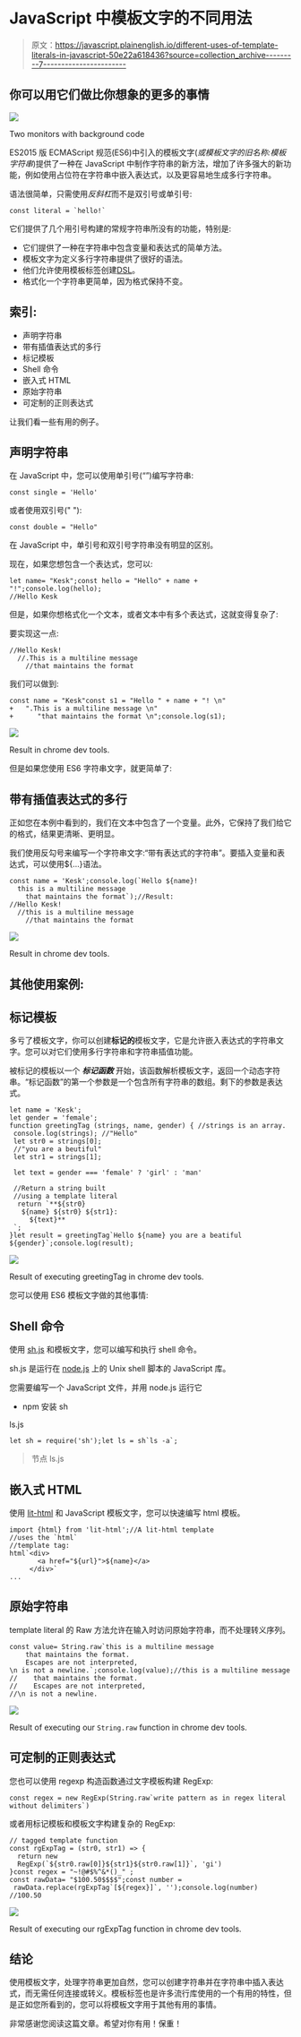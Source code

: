 # JavaScript 中模板文字的不同用法

> 原文：<https://javascript.plainenglish.io/different-uses-of-template-literals-in-javascript-50e22a618436?source=collection_archive---------7----------------------->

## 你可以用它们做比你想象的更多的事情

![](img/6b424bcba20ddd192d8c6cd0e1e1026f.png)

Two monitors with background code

ES2015 版 ECMAScript 规范(ES6)中引入的模板文字(*或模板文字的旧名称:模板字符串*)提供了一种在 JavaScript 中制作字符串的新方法，增加了许多强大的新功能，例如使用占位符在字符串中嵌入表达式，以及更容易地生成多行字符串。

语法很简单，只需使用*反斜杠*而不是双引号或单引号:

```
const literal = `hello!`
```

它们提供了几个用引号构建的常规字符串所没有的功能，特别是:

*   它们提供了一种在字符串中包含变量和表达式的简单方法。
*   模板文字为定义多行字符串提供了很好的语法。
*   他们允许使用模板标签创建[DSL](https://martinfowler.com/books/dsl.html)。
*   格式化一个字符串更简单，因为格式保持不变。

## 索引:

*   声明字符串
*   带有插值表达式的多行
*   标记模板
*   Shell 命令
*   嵌入式 HTML
*   原始字符串
*   可定制的正则表达式

让我们看一些有用的例子。

## 声明字符串

在 JavaScript 中，您可以使用单引号(“”)编写字符串:

```
const single = 'Hello'
```

或者使用双引号(" "):

```
const double = "Hello"
```

在 JavaScript 中，单引号和双引号字符串没有明显的区别。

现在，如果您想包含一个表达式，您可以:

```
let name= "Kesk";const hello = "Hello" + name + "!";console.log(hello);
//Hello Kesk
```

但是，如果你想格式化一个文本，或者文本中有多个表达式，这就变得复杂了:

要实现这一点:

```
//Hello Kesk!
  //.This is a multiline message
    //that maintains the format
```

我们可以做到:

```
const name = "Kesk"const s1 = "Hello " + name + "! \n"
+   ".This is a multiline message \n"
+      "that maintains the format \n";console.log(s1);
```

![](img/45d9613c03e06f9e34f783faeea49e17.png)

Result in chrome dev tools.

但是如果您使用 ES6 字符串文字，就更简单了:

## 带有插值表达式的多行

正如您在本例中看到的，我们在文本中包含了一个变量。此外，它保持了我们给它的格式，结果更清晰、更明显。

我们使用反勾号来编写一个字符串文字:“带有表达式的字符串”。要插入变量和表达式，可以使用${…}语法。

```
const name = 'Kesk';console.log(`Hello ${name}!
  this is a multiline message
    that maintains the format`);//Result:
//Hello Kesk!
  //this is a multiline message
    //that maintains the format
```

![](img/38886b15880abdeffe541db5b11ccb4b.png)

Result in chrome dev tools.

## 其他使用案例:

## 标记模板

多亏了模板文字，你可以创建**标记的**模板文字，它是允许嵌入表达式的字符串文字。您可以对它们使用多行字符串和字符串插值功能。

被标记的模板以一个 ***标记函数*** 开始，该函数解析模板文字，返回一个动态字符串。“标记函数”的第一个参数是一个包含所有字符串的数组。剩下的参数是表达式。

```
let name = 'Kesk';
let gender = 'female';
function greetingTag (strings, name, gender) { //strings is an array.
 console.log(strings); //"Hello"
 let str0 = strings[0];
 //"you are a beutiful"
 let str1 = strings[1];

 let text = gender === 'female' ? 'girl' : 'man'

 //Return a string built 
 //using a template literal
  return `**${str0}
   ${name} ${str0} ${str1}:
     ${text}** 
 `;
}let result = greetingTag`Hello ${name} you are a beatiful ${gender}`;console.log(result);
```

![](img/7bb053f0c980df46275bd195219bc082.png)

Result of executing greetingTag in chrome dev tools.

您可以使用 ES6 模板文字做的其他事情:

## Shell 命令

使用 [sh.js](http://shjs.tuton.fr/) 和模板文字，您可以编写和执行 shell 命令。

sh.js 是运行在 [node.js](http://nodejs.org/) 上的 Unix shell 脚本的 JavaScript 库。

您需要编写一个 JavaScript 文件，并用 node.js 运行它

*   npm 安装 sh

ls.js

```
let sh = require('sh');let ls = sh`ls -a`;
```

>节点 ls.js

## 嵌入式 HTML

使用 [lit-html](https://lit-html.polymer-project.org/) 和 JavaScript 模板文字，您可以快速编写 html 模板。

```
import {html} from 'lit-html';//A lit-html template
//uses the `html`
//template tag:
html`<div>
       <a href="${url}">${name}</a>
     </div>`
...
```

## 原始字符串

template literal 的 Raw 方法允许在输入时访问原始字符串，而不处理转义序列。

```
const value= String.raw`this is a multiline message
    that maintains the format.
    Escapes are not interpreted,
\n is not a newline.`;console.log(value);//this is a multiline message
//    that maintains the format.
//    Escapes are not interpreted,
//\n is not a newline.
```

![](img/2ca52b3dcd9878eb1f8c7fe17763723f.png)

Result of executing our `String.raw` function in chrome dev tools.

## 可定制的正则表达式

您也可以使用 regexp 构造函数通过文字模板构建 RegExp:

```
const regex = new RegExp(String.raw`write pattern as in regex literal without delimiters`)
```

或者用标记模板和模板文字构建复杂的 RegExp:

```
// tagged template function
const rgExpTag = (str0, str1) => {
  return new
  RegExp(`${str0.raw[0]}${str1}${str0.raw[1]}`, 'gi')
}const regex = "~!@#$%^&*()_" ;
const rawData= "$100.50$$$$";const number =
 rawData.replace(rgExpTag`[${regex}]`, '');console.log(number)
//100.50
```

![](img/29aaf14b8cf9c5bf9b9b7ad4e48d1642.png)

Result of executing our rgExpTag function in chrome dev tools.

## 结论

使用模板文字，处理字符串更加自然，您可以创建字符串并在字符串中插入表达式，而无需任何连接或转义。模板标签也是许多流行库使用的一个有用的特性，但是正如您所看到的，您可以将模板文字用于其他有用的事情。

非常感谢您阅读这篇文章。希望对你有用！保重！